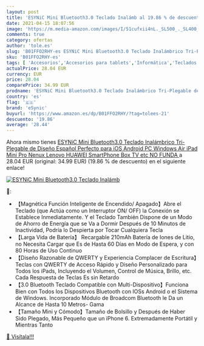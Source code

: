 ```yaml
---
layout: post
title: 'ESYNiC Mini Bluetooth3.0 Teclado Inalámb al 19.86 % de descuento'
date: 2021-04-15 18:07:56
image: 'https://m.media-amazon.com/images/I/51cufxii4nL._SL500_._SL400_.jpg'
comments: true
category: ofertas
author: 'tole.es'
slug: 'B01FFO2RHY-es ESYNiC Mini Bluetooth3.0 Teclado Inalámbrico Tri-Plegable...'
sku: 'B01FFO2RHY-es'
tags: [ 'Accesorios','Accesorios para tablets','Informática','Teclados para tablets','esynic','ipad', ]
actualPrice: 28.04 EUR
currency: EUR
price: 28.04
comparePrice: 34.99 EUR
prodname: 'ESYNiC Mini Bluetooth3.0 Teclado Inalámbrico Tri-Plegable de Diseño Español Perfecto para iOS Android PC Windows Air iPad Mini Pro Nenux Lenovo HUAWEI SmartPhone Box TV etc  NO FUNDA  '
country: 'es'
flag: '🇪🇸'
brand: 'eSynic'
buyurl: 'https://www.amazon.es/dp/B01FFO2RHY/?tag=tolees-21'
descuento: '19.86'
average: '28.44'
---
```


Ahora mismo tienes [ESYNiC Mini Bluetooth3.0 Teclado Inalámbrico Tri-Plegable de Diseño Español Perfecto para iOS Android PC Windows Air iPad Mini Pro Nenux Lenovo HUAWEI SmartPhone Box TV etc  NO FUNDA  ](https://www.amazon.es/dp/B01FFO2RHY/?tag=tolees-21) a 28.04 EUR (original: 34.99 EUR) (19.86 %  de descuento) en el siguiente enlace!

[![ESYNiC Mini Bluetooth3.0 Teclado Inalámb](https://m.media-amazon.com/images/I/51cufxii4nL._SL500_._SL400_.jpg)](https://www.amazon.es/dp/B01FFO2RHY/?tag=tolees-21)

🔎:

- 【Magnética Función Inteligente de Encendido/ Apagado】Abre el Teclado (que Actúa como un Interruptor ON/ OFF) la Conexión se Establece Inmediatamente. Y el Teclado También Dispone de un Modo de Ahorro de Energía que se Va a Dormir Después de 10 Minutos de Inactividad, Podría lo Despierta por Tocar Cualquiera Tecla
- 【Larga Vida de Batería】 Recargable 210mAh Batería de Iones de Litio, no Necesita Cargar que Es de Hasta 60 Días en Modo de Espera, y con 80 Horas de Uso Continuo
- 【Diseño Razonable de QWERTY y Experiencia Complacer de Escritura】Teclas con QWERTY de Acceso Rápido y Diseño Personalizado para Todos los iPads, Incluyendo el Volumen, Control de Música, Brillo, etc. Cada Respuesta de Teclas Es sin Retardo
- 【3.0 Bluetooth Teclado Compatible con Multi-Dispositivo】Funciona Bien con Todos los Dispositivos Bluetooth con IOSs Android o el Sistema de Windows. Incorporado Módulo de Broadcom Bluetooth le Da un Alcance de Hasta 10 Metros- Gama
- 【Tamaño Mini y Cómodo】Tamaño de Bolsillo y Después de Haber Sido Plegado, Más Pequeño que un iPhone 6. Extremadamente Portátil y Mientras Tanto

[🛒 Visítala!!!](https://www.amazon.es/dp/B01FFO2RHY/?tag=tolees-21)
